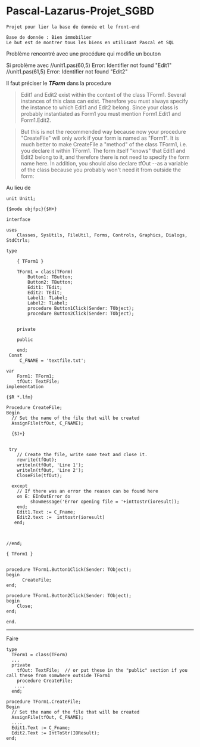 # Pascal-Lazarus-Projet_SGBD
```
Projet pour lier la base de donnée et le front-end

Base de donnée : Bien immobilier
Le but est de montrer tous les biens en utilisant Pascal et SQL
```

Problème rencontré  avec une procédure qui modifie un bouton

Si problème avec 
//unit1.pas(60,5) Error: Identifier not found "Edit1"
//unit1.pas(61,5) Error: Identifier not found "Edit2"

Il faut préciser le ***TForm*** dans la procedure 

> Edit1 and Edit2 exist within the context of the class TForm1. Several instances of this class can exist. Therefore you must always specify the instance to which Edit1 and Edit2 belong. Since your class is probably instantiated as Form1 you must mention Form1.Edit1 and Form1.Edit2.

> But this is not the recommended way because now your procedure "CreateFile" will only work if your form is named as "Form1". It is much better to make CreateFile a "method" of the class TForm1, i.e. you declare it within TForm1. The form itself "knows" that Edit1 and Edit2 belong to it, and therefore there is not need to specify the form name here. In addition, you should also declare tfOut --as a variable of the class because you probably won't need it from outside the form:

Au lieu de 

```
unit Unit1;
 
{$mode objfpc}{$H+}
 
interface
 
uses
    Classes, SysUtils, FileUtil, Forms, Controls, Graphics, Dialogs, StdCtrls;
 
type
 
    { TForm1 }
 
    TForm1 = class(TForm)
        Button1: TButton;
        Button2: TButton;
        Edit1: TEdit;
        Edit2: TEdit;
        Label1: TLabel;
        Label2: TLabel;
        procedure Button1Click(Sender: TObject);
        procedure Button2Click(Sender: TObject);
 
 
    private
 
    public
 
    end;
 Const
     C_FNAME = 'textfile.txt';
 
var
    Form1: TForm1;
    tfOut: TextFile;
implementation
 
{$R *.lfm}
 
Procedure CreateFile;
Begin
  // Set the name of the file that will be created
  AssignFile(tfOut, C_FNAME);
 
  {$I+}
 
 
 try
    // Create the file, write some text and close it.
    rewrite(tfOut);
    writeln(tfOut, 'Line 1');
    writeln(tfOut, 'Line 2');
    CloseFile(tfOut);
 
  except
    // If there was an error the reason can be found here
    on E: EInOutError do
         showmessage('Error opening file = '+inttostr(ioresult));
    end;
    Edit1.Text := C_Fname;
    Edit2.text :=  inttostr(ioresult)
   end;
 
 
 
//end;
 
{ TForm1 }
 
 
procedure TForm1.Button1Click(Sender: TObject);
begin
      CreateFile;
end;
 
procedure TForm1.Button2Click(Sender: TObject);
begin
    Close;
end;
 
end.
```
-----
Faire
```
type
  TForm1 = class(TForm)
  ,,,
  private  
    tfOut: TextFile;  // or put these in the "public" section if you call these from somwhere outside TForm1
    procedure CreateFile;  
   ....
  end;
 
procedure TForm1.CreateFile;
Begin
  // Set the name of the file that will be created
  AssignFile(tfOut, C_FNAME);
  ....
  Edit1.Text := C_Fname;
  Edit2.Text := IntToStr(IOResult);
end;
```
